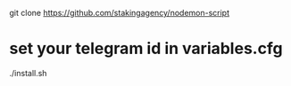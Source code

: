 git clone https://github.com/stakingagency/nodemon-script
# set your telegram id in variables.cfg
./install.sh
